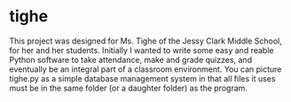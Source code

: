 # tighe

This project was designed for Ms. Tighe of the Jessy Clark Middle School, for her and her students. 
Initially I wanted to write some easy and reable Python software to take attendance, make and grade quizzes,
and eventually be an integral part of a classroom environment. You can picture tighe.py as a simple database
management system in that all files it uses must be in the same folder (or a daughter folder) as the program.
